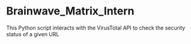 # Brainwave_Matrix_Intern
This Python script interacts with the VirusTotal API to check the security status of a given URL
